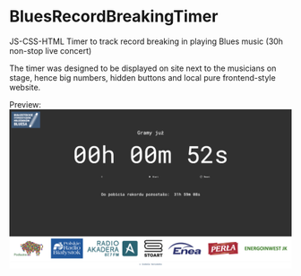 # BluesRecordBreakingTimer
JS-CSS-HTML Timer to track record breaking in playing Blues music (30h non-stop live concert)

The timer was designed to be displayed on site next to the musicians on stage, hence big numbers, hidden buttons and local pure frontend-style website. 

Preview:
![Preview of the timer website](preview/preview-timer.png)
